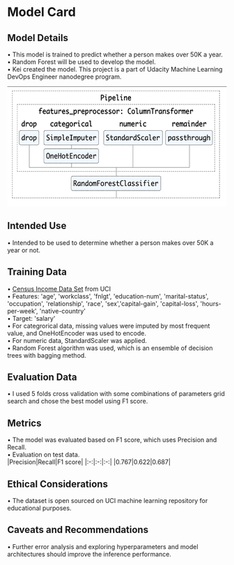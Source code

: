 # Model Card

## Model Details
• This model is trained to predict whether a person makes over 50K a year.  
• Random Forest will be used to develop the model.  
• Kei created the model. This project is a part of Udacity Machine Learning DevOps Engineer nanodegree program.  
  
<img src='/screenshots/model_architecture.jpg' width=561, height=276>
  
## Intended Use  
• Intended to be used to determine whether a person makes over 50K a year or not.  
  
## Training Data  
• [Census Income Data Set](https://archive.ics.uci.edu/ml/datasets/census+income) from UCI  
• Features: 'age', 'workclass', 'fnlgt', 'education-num', 'marital-status', 'occupation', 'relationship', 'race', 'sex','capital-gain', 'capital-loss', 'hours-per-week', 'native-country'  
• Target: 'salary'  
• For categrorical data, missing values were imputed by most frequent value, and OneHotEncoder was used to encode.  
• For numeric data, StandardScaler was applied.  
• Random Forest algorithm was used, which is an ensemble of decision trees with bagging method.  
  
## Evaluation Data  
• I used 5 folds cross validation with some combinations of parameters grid search and chose the best model using F1 score.  
  
## Metrics
• The model was evaluated based on F1 score, which uses Precision and Recall.  
• Evaluation on test data.  
|Precision|Recall|F1 score|
|:-:|:-:|:-:|
|0.767|0.622|0.687|
  
  
## Ethical Considerations
• The dataset is open sourced on UCI machine learning repository for educational purposes.  
  
## Caveats and Recommendations  
• Further error analysis and exploring hyperparameters and model architectures should improve the inference performance.  
  
  
  
